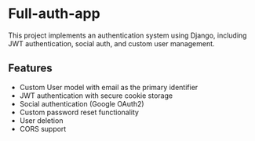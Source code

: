 # Full-auth-app

This project implements an authentication system using Django, including JWT authentication, social auth, and custom user management.

## Features

- Custom User model with email as the primary identifier
- JWT authentication with secure cookie storage
- Social authentication (Google OAuth2)
- Custom password reset functionality
- User deletion
- CORS support

